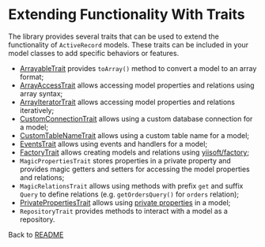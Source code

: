 # Extending Functionality With Traits

The library provides several traits that can be used to extend the functionality of `ActiveRecord` models.
These traits can be included in your model classes to add specific behaviors or features.

- [ArrayableTrait](arrayable.md) provides `toArray()` method to convert a model to an array format;
- [ArrayAccessTrait](array-access.md) allows accessing model properties and relations using array syntax;
- [ArrayIteratorTrait](array-iterator.md) allows accessing model properties and relations iteratively;
- [CustomConnectionTrait](custom-connection.md) allows using a custom database connection for a model;
- [CustomTableNameTrait](custom-table-name.md) allows using a custom table name for a model;
- [EventsTrait](events.md) allows using events and handlers for a model;
- [FactoryTrait](factory.md) allows creating models and relations using [yiisoft/factory](https://github.com/yiisoft/factory);
- `MagicPropertiesTrait` stores properties in a private property and provides magic getters
  and setters for accessing the model properties and relations;
- `MagicRelationsTrait` allows using methods with prefix `get` and suffix `Query` to define
  relations (e.g. `getOrdersQuery()` for `orders` relation);
- [PrivatePropertiesTrait](private-properties.md) allows using [private properties](../create-model.md#private-properties) 
  in a model;
- `RepositoryTrait` provides methods to interact with a model as a repository.

Back to [README](../../README.md)
